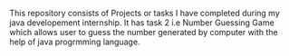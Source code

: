 This repository consists of Projects or tasks I have completed during my java developement internship.
It has task 2 i.e Number Guessing Game which allows user to guess the number generated by computer with the help of java progrmming language.
